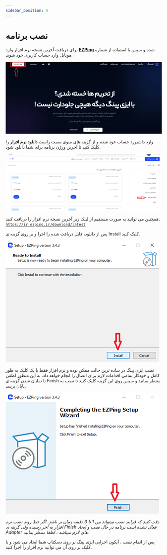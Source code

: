 ```yaml
---
sidebar_position: 4
---
```


# نصب برنامه


برای دریافت آخرین نسخه نرم افزار وارد **[EZPing](https://landing.ezping.ir/)** شده و سپس با استفاده از شماره موبایل وارد حساب کاربری خود شوید.

![winver-run](./img/login.webp)


وارد داشبورد حساب خود شده و از گزینه های منوی سمت راست **دانلود نرم افزار** را کلیک کنید تا آخرین ورژن برنامه برای شما دانلود شود.

![winver-run](./img/Download-App.png)

همچنین می توانید به صورت مستقیم از لینک زیر آخرین نسخه نرم افزار را دریافت کنید.
[`https://ir.ezping.ir/download/latest`](https://ir.ezping.ir/download/latest)



پس از دانلود، فایل دریافت شده را اجرا و بر روی گزینه ی Install کلیک کنید.

![winver-run](./img/Click-On-Install.png)


نصب ایزی پینگ در ساده ترین حالت ممکن بوده و نرم افزار فقط با یک کلیک به طور کامل و خودکار تمامی اقدامات لازم برای اتصال را انجام خواهد داد. به این منظور لطفن تا نمایان شدن گزینه ی Finish منتظر بمانید و سپس روی این گزینه کلیک کنید تا نصب به پایان برسد.


![winver-run](./img/Finish-Install.png) 

_دقت کنید که فرایند نصب میتواند بین 1 تا 3 دقیقه زمان بر باشد. اگر خط روند نصب نرم افزار به آخر رسیده ولی گزینه ی Finish فعال نشده است برنامه در حال نصب و ایجاد Adapter های لازم میباشد ، لطفا منتظر بمانید._




پس از اتمام نصب ، آیکون اجرایی ایزی پینگ بر روی دسکتاپ شما ایجاد می شود و با کلیک بر روی آن می توانید نرم افزار را اجرا کنید.

